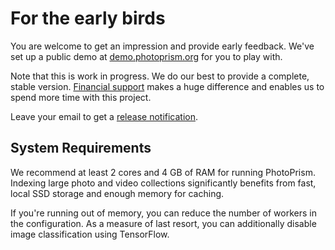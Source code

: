 # For the early birds

You are welcome to get an impression and provide early feedback.
We've set up a public demo at [demo.photoprism.org](https://demo.photoprism.org) for you to play with.

Note that this is work in progress. We do our best to provide a complete, stable version. 
[Financial support](../funding.md) makes a huge difference and enables us to spend more time with this project.

Leave your email to get a [release notification](https://goo.gl/forms/KBPVGl9PCsOKrAv33).

## System Requirements ##

We recommend at least 2 cores and 4 GB of RAM for running PhotoPrism. Indexing large photo and 
video collections significantly benefits from fast, local SSD storage and enough memory for caching. 

If you're running out of memory, you can reduce the number of workers in the configuration. 
As a measure of last resort, you can additionally disable image classification using TensorFlow.
